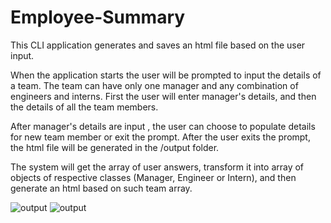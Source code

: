 # Employee-Summary

This CLI application generates and saves an html file based on the user input.

When the application starts the user will be prompted to input the details of a team. The team can have only one manager and any combination of engineers and interns. First the user will enter manager's details, and then the details of all the team members. 

After manager's details are input , the user can choose to populate details for new team member or exit the prompt. After the user exits the prompt, the html file will be generated in the /output folder.

The system will get the array of user answers, transform it into array of objects of respective classes (Manager, Engineer or Intern), and then generate an html based on such team array. 

![output](assets/images/node.gif)
![output](assets/images/html.JPG)